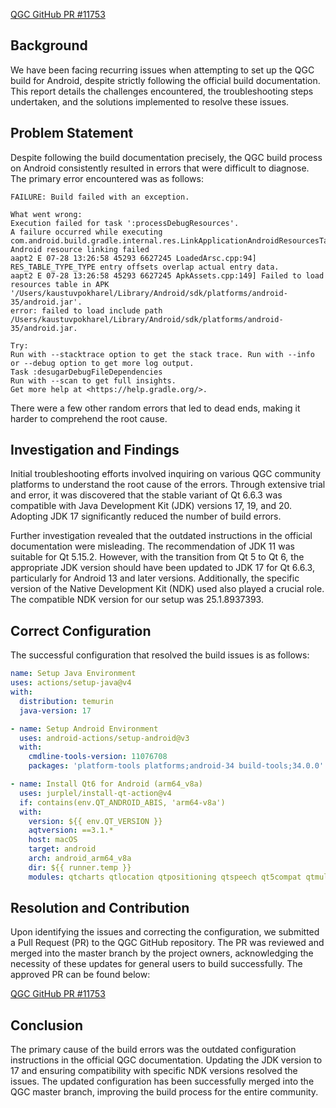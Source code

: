 [QGC GitHub PR #11753](https://github.com/mavlink/qgroundcontrol/pull/11753)

## Background

We have been facing recurring issues when attempting to set up the QGC build for Android, despite strictly following the official build documentation. This report details the challenges encountered, the troubleshooting steps undertaken, and the solutions implemented to resolve these issues.

## Problem Statement

Despite following the build documentation precisely, the QGC build process on Android consistently resulted in errors that were difficult to diagnose. The primary error encountered was as follows:

```
FAILURE: Build failed with an exception.

What went wrong:
Execution failed for task ':processDebugResources'.
A failure occurred while executing com.android.build.gradle.internal.res.LinkApplicationAndroidResourcesTask$TaskAction
Android resource linking failed
aapt2 E 07-28 13:26:58 45293 6627245 LoadedArsc.cpp:94] RES_TABLE_TYPE_TYPE entry offsets overlap actual entry data.
aapt2 E 07-28 13:26:58 45293 6627245 ApkAssets.cpp:149] Failed to load resources table in APK '/Users/kaustuvpokharel/Library/Android/sdk/platforms/android-35/android.jar'.
error: failed to load include path /Users/kaustuvpokharel/Library/Android/sdk/platforms/android-35/android.jar.

Try:
Run with --stacktrace option to get the stack trace. Run with --info or --debug option to get more log output.
Task :desugarDebugFileDependencies
Run with --scan to get full insights.
Get more help at <https://help.gradle.org/>.

```

There were a few other random errors that led to dead ends, making it harder to comprehend the root cause.

## Investigation and Findings

Initial troubleshooting efforts involved inquiring on various QGC community platforms to understand the root cause of the errors. Through extensive trial and error, it was discovered that the stable variant of Qt 6.6.3 was compatible with Java Development Kit (JDK) versions 17, 19, and 20. Adopting JDK 17 significantly reduced the number of build errors.

Further investigation revealed that the outdated instructions in the official documentation were misleading. The recommendation of JDK 11 was suitable for Qt 5.15.2. However, with the transition from Qt 5 to Qt 6, the appropriate JDK version should have been updated to JDK 17 for Qt 6.6.3, particularly for Android 13 and later versions. Additionally, the specific version of the Native Development Kit (NDK) used also played a crucial role. The compatible NDK version for our setup was 25.1.8937393.

## Correct Configuration

The successful configuration that resolved the build issues is as follows:

```yaml
name: Setup Java Environment
uses: actions/setup-java@v4
with:
  distribution: temurin
  java-version: 17

- name: Setup Android Environment
  uses: android-actions/setup-android@v3
  with:
    cmdline-tools-version: 11076708
    packages: 'platform-tools platforms;android-34 build-tools;34.0.0' # ndk;25.1.8937393'

- name: Install Qt6 for Android (arm64_v8a)
  uses: jurplel/install-qt-action@v4
  if: contains(env.QT_ANDROID_ABIS, 'arm64-v8a')
  with:
    version: ${{ env.QT_VERSION }}
    aqtversion: ==3.1.*
    host: macOS
    target: android
    arch: android_arm64_v8a
    dir: ${{ runner.temp }}
    modules: qtcharts qtlocation qtpositioning qtspeech qt5compat qtmultimedia qtserialport qtimageformats qtshadertools qtconnectivity qtquick3d qtsensors
```

## Resolution and Contribution

Upon identifying the issues and correcting the configuration, we submitted a Pull Request (PR) to the QGC GitHub repository. The PR was reviewed and merged into the master branch by the project owners, acknowledging the necessity of these updates for general users to build successfully. The approved PR can be found below:

[QGC GitHub PR #11753](https://github.com/mavlink/qgroundcontrol/pull/11753)

## Conclusion

The primary cause of the build errors was the outdated configuration instructions in the official QGC documentation. Updating the JDK version to 17 and ensuring compatibility with specific NDK versions resolved the issues. The updated configuration has been successfully merged into the QGC master branch, improving the build process for the entire community.
